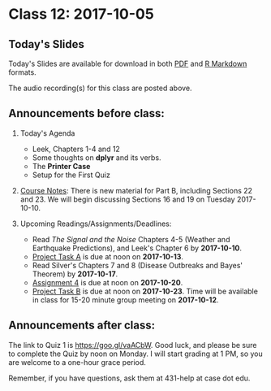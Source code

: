# Class 12: 2017-10-05

## Today's Slides

Today's Slides are available for download in both [PDF](https://github.com/THOMASELOVE/431slides/blob/master/class_12/431_2017_class-12-slides.pdf) and [R Markdown](https://github.com/THOMASELOVE/431slides/blob/master/class_12/431_2017_class-12-slides.Rmd) formats. 

The audio recording(s) for this class are posted above.

## Announcements before class:

1. Today's Agenda
    - Leek, Chapters 1-4 and 12
    - Some thoughts on **dplyr** and its verbs.
    - The **Printer Case**
    - Setup for the First Quiz
    
2. [Course Notes](https://thomaselove.github.io/431notes/): There is new material for Part B, including Sections 22 and 23. We will begin discussing Sections 16 and 19 on Tuesday 2017-10-10.    
    
3. Upcoming Readings/Assignments/Deadlines:
    - Read *The Signal and the Noise* Chapters 4-5 (Weather and Earthquake Predictions), and Leek's Chapter 6 by **2017-10-10**.
    - [Project Task A](https://github.com/THOMASELOVE/431project/tree/master/TaskA) is due at noon on **2017-10-13**.
    - Read Silver's Chapters 7 and 8 (Disease Outbreaks and Bayes' Theorem) by **2017-10-17**.
    - [Assignment 4](https://github.com/THOMASELOVE/431homework/blob/master/431-2017_assignment-4.md) is due at noon on **2017-10-20**.
    - [Project Task B](https://github.com/THOMASELOVE/431project/tree/master/TaskB) is due at noon on **2017-10-23**. Time will be available in class for 15-20 minute group meeting on **2017-10-12**.

## Announcements after class:

The link to Quiz 1 is https://goo.gl/vaACbW. Good luck, and please be sure to complete the Quiz by noon on Monday. I will start grading at 1 PM, so you are welcome to a one-hour grace period.

Remember, if you have questions, ask them at 431-help at case dot edu.

